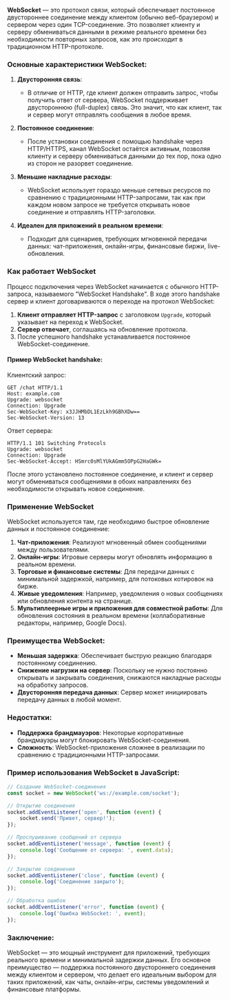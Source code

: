 **WebSocket** — это протокол связи, который обеспечивает постоянное двустороннее соединение между клиентом (обычно веб-браузером) и сервером через один TCP-соединение. Это позволяет клиенту и серверу обмениваться данными в режиме реального времени без необходимости повторных запросов, как это происходит в традиционном HTTP-протоколе.

### Основные характеристики WebSocket:
1. **Двусторонняя связь**: 
   - В отличие от HTTP, где клиент должен отправить запрос, чтобы получить ответ от сервера, WebSocket поддерживает двустороннюю (full-duplex) связь. Это значит, что как клиент, так и сервер могут отправлять сообщения в любое время.
   
2. **Постоянное соединение**:
   - После установки соединения с помощью handshake через HTTP/HTTPS, канал WebSocket остаётся активным, позволяя клиенту и серверу обмениваться данными до тех пор, пока одно из сторон не разорвет соединение.

3. **Меньшие накладные расходы**:
   - WebSocket использует гораздо меньше сетевых ресурсов по сравнению с традиционными HTTP-запросами, так как при каждом новом запросе не требуется открывать новое соединение и отправлять HTTP-заголовки.

4. **Идеален для приложений в реальном времени**:
   - Подходит для сценариев, требующих мгновенной передачи данных: чат-приложения, онлайн-игры, финансовые биржи, live-обновления.

### Как работает WebSocket
Процесс подключения через WebSocket начинается с обычного HTTP-запроса, называемого "WebSocket Handshake". В ходе этого handshake сервер и клиент договариваются о переходе на протокол WebSocket:

1. **Клиент отправляет HTTP-запрос** с заголовком `Upgrade`, который указывает на переход к WebSocket.
2. **Сервер отвечает**, соглашаясь на обновление протокола.
3. После успешного handshake устанавливается постоянное WebSocket-соединение.

#### Пример WebSocket handshake:
Клиентский запрос:
```
GET /chat HTTP/1.1
Host: example.com
Upgrade: websocket
Connection: Upgrade
Sec-WebSocket-Key: x3JJHMbDL1EzLkh9GBhXDw==
Sec-WebSocket-Version: 13
```

Ответ сервера:
```
HTTP/1.1 101 Switching Protocols
Upgrade: websocket
Connection: Upgrade
Sec-WebSocket-Accept: HSmrc0sMlYUkAGmm5OPpG2HaGWk=
```

После этого установлено постоянное соединение, и клиент и сервер могут обмениваться сообщениями в обоих направлениях без необходимости открывать новое соединение.

### Применение WebSocket
WebSocket используется там, где необходимо быстрое обновление данных и постоянное соединение:

1. **Чат-приложения**: Реализуют мгновенный обмен сообщениями между пользователями.
2. **Онлайн-игры**: Игровые серверы могут обновлять информацию в реальном времени.
3. **Торговые и финансовые системы**: Для передачи данных с минимальной задержкой, например, для потоковых котировок на бирже.
4. **Живые уведомления**: Например, уведомления о новых сообщениях или обновления контента на странице.
5. **Мультиплеерные игры и приложения для совместной работы**: Для обновления состояния в реальном времени (коллаборативные редакторы, например, Google Docs).

### Преимущества WebSocket:
- **Меньшая задержка**: Обеспечивает быструю реакцию благодаря постоянному соединению.
- **Снижение нагрузки на сервер**: Поскольку не нужно постоянно открывать и закрывать соединения, снижаются накладные расходы на обработку запросов.
- **Двусторонняя передача данных**: Сервер может инициировать передачу данных в любой момент.

### Недостатки:
- **Поддержка брандмауэров**: Некоторые корпоративные брандмауэры могут блокировать WebSocket-соединения.
- **Сложность**: WebSocket-приложения сложнее в реализации по сравнению с традиционными HTTP-запросами.

### Пример использования WebSocket в JavaScript:

```javascript
// Создание WebSocket-соединения
const socket = new WebSocket('ws://example.com/socket');

// Открытие соединения
socket.addEventListener('open', function (event) {
    socket.send('Привет, сервер!');
});

// Прослушивание сообщений от сервера
socket.addEventListener('message', function (event) {
    console.log('Сообщение от сервера: ', event.data);
});

// Закрытие соединения
socket.addEventListener('close', function (event) {
    console.log('Соединение закрыто');
});

// Обработка ошибок
socket.addEventListener('error', function (event) {
    console.log('Ошибка WebSocket: ', event);
});
```

### Заключение:
WebSocket — это мощный инструмент для приложений, требующих реального времени и минимальной задержки данных. Его основное преимущество — поддержка постоянного двустороннего соединения между клиентом и сервером, что делает его идеальным выбором для таких приложений, как чаты, онлайн-игры, системы уведомлений и финансовые платформы.
